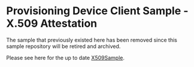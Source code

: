 # Provisioning Device Client Sample - X.509 Attestation
The sample that previously existed here has been removed since this sample repository will be retired and archived.

Please see here for the up to date [X509Sample](https://github.com/Azure/azure-iot-sdk-csharp/tree/main/provisioning/device/samples/Getting%20Started/X509Sample).
